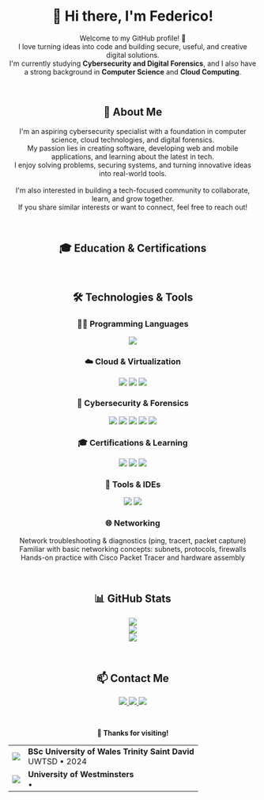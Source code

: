 <h1 align="center">👋 Hi there, I'm Federico!</h1>

<p align="center">
Welcome to my GitHub profile! 🚀 <br>
I love turning ideas into code and building secure, useful, and creative digital solutions. <br>
I'm currently studying <strong>Cybersecurity and Digital Forensics</strong>, and I also have a strong background in <strong>Computer Science</strong> and <strong>Cloud Computing</strong>.
</p>

<br>

<h2 align="center">🧠 About Me</h2>

<p align="center">
I'm an aspiring cybersecurity specialist with a foundation in computer science, cloud technologies, and digital forensics. <br>
My passion lies in creating software, developing web and mobile applications, and learning about the latest in tech. <br>
I enjoy solving problems, securing systems, and turning innovative ideas into real-world tools. <br><br>
I'm also interested in building a tech-focused community to collaborate, learn, and grow together. <br>
If you share similar interests or want to connect, feel free to reach out!
</p>

<br>

<h2 align="center">🎓 Education & Certifications</h2>

<table align="center">
  <tr>
    <td><img src="[https://www.google.com/url?sa=i&url=https%3A%2F%2Fwww.facebook.com%2FstudyintheUKatUWTSD%2F&psig=AOvVaw01s8RZO1pHaSy7seyh_EXn&ust=1746386119032000&source=images&cd=vfe&opi=89978449&ved=0CBQQjRxqFwoTCPDU9LSBiI0DFQAAAAAdAAAAABAE](https://www.google.com/url?sa=i&url=https%3A%2F%2Fwww.uwtsd.ac.uk%2Fcurrent-students&psig=AOvVaw01s8RZO1pHaSy7seyh_EXn&ust=1746386119032000&source=images&cd=vfe&opi=89978449&ved=0CBQQjRxqFwoTCPDU9LSBiI0DFQAAAAAdAAAAABAJ)" /></td>
    <td><strong>BSc University of Wales Trinity Saint David</strong><br>UWTSD • 2024</td>
  </tr>
  <tr>
    <td><img src="https://img.shields.io/badge/ORACLE-CERTIFICATION-red?style=for-the-badge" /></td>
    <td><strong> University of Westminsters </strong><br> •</td>
  </tr>



<br>

<h2 align="center">🛠️ Technologies & Tools</h2>

<h3 align="center">👨‍💻 Programming Languages</h3>
<p align="center">
  <img src="https://img.shields.io/badge/Python-3776AB?style=for-the-badge&logo=python&logoColor=white" />
</p>

<h3 align="center">☁️ Cloud & Virtualization</h3>
<p align="center">
  <img src="https://img.shields.io/badge/Azure-0078D4?style=for-the-badge&logo=microsoft-azure&logoColor=white" />
  <img src="https://img.shields.io/badge/Linux-FCC624?style=for-the-badge&logo=linux&logoColor=black" />
  <img src="https://img.shields.io/badge/Windows-0078D6?style=for-the-badge&logo=windows&logoColor=white" />
</p>

<h3 align="center">🔐 Cybersecurity & Forensics</h3>
<p align="center">
  <img src="https://img.shields.io/badge/Wireshark-1679A7?style=for-the-badge&logo=wireshark&logoColor=white" />
  <img src="https://img.shields.io/badge/Burp%20Suite-FF6600?style=for-the-badge&logo=burpsuite&logoColor=white" />
  <img src="https://img.shields.io/badge/Nmap-214478?style=for-the-badge&logo=nmap&logoColor=white" />
  <img src="https://img.shields.io/badge/TryHackMe-212C42?style=for-the-badge&logo=tryhackme&logoColor=red" />
  <img src="https://img.shields.io/badge/Metasploit-2A2A2A?style=for-the-badge&logo=metasploit&logoColor=white" />
</p>

<h3 align="center">🎓 Certifications & Learning</h3>
<p align="center">
  <img src="https://img.shields.io/badge/Studying-CompTIA%20Security+-red?style=for-the-badge&logo=compTIA&logoColor=white" />
  <img src="https://img.shields.io/badge/Studying-ISC2%20Certified%20in%20Cybersecurity-blue?style=for-the-badge&logo=isc2&logoColor=white" />
  <img src="https://img.shields.io/badge/Knowledge-CompTIA%20A%2B-orange?style=for-the-badge&logo=compTIA&logoColor=white" />
</p>

<h3 align="center">🧰 Tools & IDEs</h3>
<p align="center">
  <img src="https://img.shields.io/badge/VS%20Code-007ACC?style=for-the-badge&logo=visual-studio-code&logoColor=white" />
  <img src="https://img.shields.io/badge/Git-F05032?style=for-the-badge&logo=git&logoColor=white" />
</p>

<h3 align="center">🌐 Networking</h3>
<p align="center">
  Network troubleshooting & diagnostics (ping, tracert, packet capture)<br>
  Familiar with basic networking concepts: subnets, protocols, firewalls<br>
  Hands-on practice with Cisco Packet Tracer and hardware assembly
</p>

<br>

<h2 align="center">📊 GitHub Stats</h2>

<p align="center">
  <img src="https://github-readme-stats.vercel.app/api?username=Federico-Gelati&show_icons=true&theme=radical" />
  <br>
  <img src="https://github-readme-streak-stats.herokuapp.com/?user=Federico-Gelati&theme=radical" />
  <br>
  <img src="https://github-readme-stats.vercel.app/api/top-langs/?username=Federico-Gelati&layout=compact&theme=radical" />
</p>


<br>

<h2 align="center">📫 Contact Me</h2>

<p align="center">
  <a href="mailto:your.email@example.com">
    <img src="https://img.shields.io/badge/Email-D14836?style=for-the-badge&logo=gmail&logoColor=white" />
  </a>
  <a href="https://www.linkedin.com/in/federico-gelati-bb56a0252">
    <img src="https://img.shields.io/badge/LinkedIn-0077B5?style=for-the-badge&logo=linkedin&logoColor=white" />
  </a>
  <a href="https://github.com/your-username">
    <img src="https://img.shields.io/badge/GitHub-100000?style=for-the-badge&logo=github&logoColor=white" />
  </a>
</p>

<br>

<p align="center"><strong>🙏 Thanks for visiting!</strong></p>

